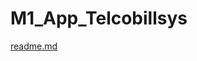 # M1_App_Telcobillsys
[readme.md](https://github.com/rakshitdas28/M1_App_Telcobillsys/files/7592449/readme.md)
